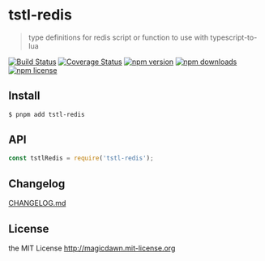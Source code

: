 # tstl-redis

> type definitions for redis script or function to use with typescript-to-lua

[![Build Status](https://img.shields.io/github/workflow/status/magicdawn/tstl-redis/ci/master.svg?style=flat-square)](https://github.com/magicdawn/tstl-redis/actions/workflows/ci.yml)
[![Coverage Status](https://img.shields.io/codecov/c/github/magicdawn/tstl-redis.svg?style=flat-square)](https://codecov.io/gh/magicdawn/tstl-redis)
[![npm version](https://img.shields.io/npm/v/tstl-redis.svg?style=flat-square)](https://www.npmjs.com/package/tstl-redis)
[![npm downloads](https://img.shields.io/npm/dm/tstl-redis.svg?style=flat-square)](https://www.npmjs.com/package/tstl-redis)
[![npm license](https://img.shields.io/npm/l/tstl-redis.svg?style=flat-square)](http://magicdawn.mit-license.org)

## Install

```sh
$ pnpm add tstl-redis
```

## API

```js
const tstlRedis = require('tstl-redis');
```

## Changelog

[CHANGELOG.md](CHANGELOG.md)

## License

the MIT License http://magicdawn.mit-license.org
